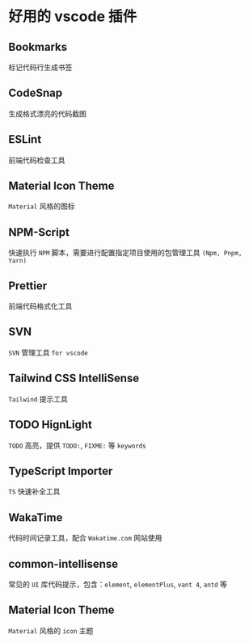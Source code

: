 # 好用的 vscode 插件

## Bookmarks

标记代码行生成书签

## CodeSnap

生成格式漂亮的代码截图

## ESLint

前端代码检查工具

## Material Icon Theme

`Material` 风格的图标

## NPM-Script

快速执行 `NPM` 脚本，需要进行配置指定项目使用的包管理工具 `(Npm, Pnpm, Yarn)`

## Prettier

前端代码格式化工具

## SVN

`SVN` 管理工具 `for vscode`

## Tailwind CSS IntelliSense

`Tailwind` 提示工具

## TODO HignLight

`TODO` 高亮，提供 `TODO:`, `FIXME:` 等 `keywords`

## TypeScript Importer

`TS` 快速补全工具

## WakaTime

代码时间记录工具，配合 `Wakatime.com` 网站使用

## common-intellisense

常见的 `UI` 库代码提示，包含：`element`, `elementPlus`, `vant 4`, `antd` 等

## Material Icon Theme

`Material` 风格的 `icon` 主题
